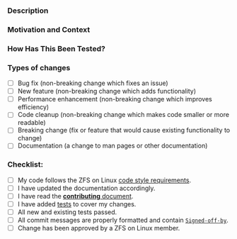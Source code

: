 <!--- Provide a general summary of your changes in the Title above -->

<!---
Documentation on ZFS Buildbot options can be found at
https://github.com/zfsonlinux/zfs/wiki/Buildbot-Options
-->

### Description
<!--- Describe your changes in detail -->

### Motivation and Context
<!--- Why is this change required? What problem does it solve? -->
<!--- If it fixes an open issue, please link to the issue here. -->

### How Has This Been Tested?
<!--- Please describe in detail how you tested your changes. -->
<!--- Include details of your testing environment, and the tests you ran to -->
<!--- see how your change affects other areas of the code, etc. -->
<!--- If your change is a performance enhancement, please provide benchmarks here. -->

### Types of changes
<!--- What types of changes does your code introduce? Put an `x` in all the boxes that apply: -->
- [ ] Bug fix (non-breaking change which fixes an issue)
- [ ] New feature (non-breaking change which adds functionality)
- [ ] Performance enhancement (non-breaking change which improves efficiency)
- [ ] Code cleanup (non-breaking change which makes code smaller or more readable)
- [ ] Breaking change (fix or feature that would cause existing functionality to change)
- [ ] Documentation (a change to man pages or other documentation)

### Checklist:
<!--- Go over all the following points, and put an `x` in all the boxes that apply. -->
<!--- If you're unsure about any of these, don't hesitate to ask. We're here to help! -->
- [ ] My code follows the ZFS on Linux [code style requirements](https://github.com/zfsonlinux/zfs/blob/master/.github/CONTRIBUTING.md#coding-conventions).
- [ ] I have updated the documentation accordingly.
- [ ] I have read the [**contributing** document](https://github.com/zfsonlinux/zfs/blob/master/.github/CONTRIBUTING.md).
- [ ] I have added [tests](https://github.com/zfsonlinux/zfs/tree/master/tests) to cover my changes.
- [ ] All new and existing tests passed.
- [ ] All commit messages are properly formatted and contain [`Signed-off-by`](https://github.com/zfsonlinux/zfs/blob/master/.github/CONTRIBUTING.md#signed-off-by).
- [ ] Change has been approved by a ZFS on Linux member.
